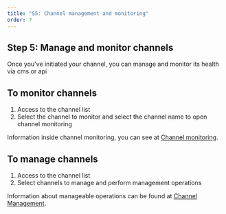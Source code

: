 ```yaml
---
title: "S5: Channel management and monitoring"
order: 7
---
```


## Step 5: Manage and monitor channels

Once you've initiated your channel, you can manage and monitor its health via cms or api

## To monitor channels

1. Access to the channel list
2. Select the channel to monitor and select the channel name to open channel monitoring

Information inside channel monitoring, you can see at [Channel monitoring](../06-monitor-manage/02-monitor.md).

## To manage channels

1. Access to the channel list
2. Select channels to manage and perform management operations

Information about manageable operations can be found at [Channel Management](../06-monitor-manage/01-manage-service.md).
